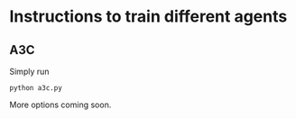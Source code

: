 # Instructions to train different agents
## A3C
Simply run
```
python a3c.py
```
More options coming soon.

